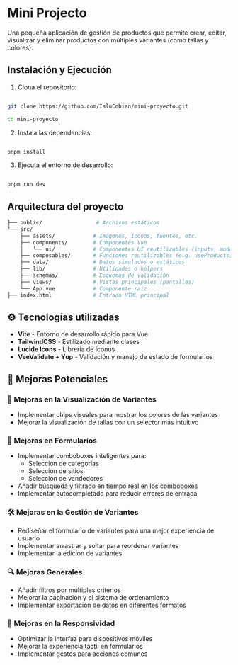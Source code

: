 # Mini Projecto

Una pequeña aplicación de gestión de productos que permite crear, editar, visualizar y eliminar productos con múltiples variantes (como tallas y colores).

## Instalación y Ejecución

1. Clona el repositorio:

```sh

git clone https://github.com/IsluCobian/mini-proyecto.git

cd mini-proyecto

```

2. Instala las dependencias:

```sh

pnpm install

```

3. Ejecuta el entorno de desarrollo:

```sh

pnpm run dev

```

## Arquitectura del proyecto

```sh
├── public/                 # Archivos estáticos
└── src/
    ├── assets/            # Imágenes, íconos, fuentes, etc.
    ├── components/        # Componentes Vue
    │   └── ui/            # Componentes UI reutilizables (inputs, modals, etc.)
    ├── composables/       # Funciones reutilizables (e.g. useProducts)
    ├── data/              # Datos simulados o estáticos
    ├── lib/               # Utilidades o helpers
    ├── schemas/           # Esquemas de validación
    ├── views/             # Vistas principales (pantallas)
    └── App.vue            # Componente raíz
├── index.html             # Entrada HTML principal
```

## ⚙️ Tecnologías utilizadas

- **Vite** - Entorno de desarrollo rápido para Vue
- **TailwindCSS** - Estilizado mediante clases
- **Lucide Icons** - Librería de íconos
- **VeeValidate + Yup** - Validación y manejo de estado de formularios

## 🔧 Mejoras Potenciales

### 🎨 Mejoras en la Visualización de Variantes

- Implementar chips visuales para mostrar los colores de las variantes
- Mejorar la visualización de tallas con un selector más intuitivo

### 📝 Mejoras en Formularios

- Implementar comboboxes inteligentes para:
  - Selección de categorías
  - Selección de sitios
  - Selección de vendedores
- Añadir búsqueda y filtrado en tiempo real en los comboboxes
- Implementar autocompletado para reducir errores de entrada

### 🛠️ Mejoras en la Gestión de Variantes

- Rediseñar el formulario de variantes para una mejor experiencia de usuario
- Implementar arrastrar y soltar para reordenar variantes
- Implementar la edicion de variantes

### 🔍 Mejoras Generales

- Añadir filtros por múltiples criterios
- Mejorar la paginación y el sistema de ordenamiento
- Implementar exportación de datos en diferentes formatos

### 📱 Mejoras en la Responsividad

- Optimizar la interfaz para dispositivos móviles
- Mejorar la experiencia táctil en formularios
- Implementar gestos para acciones comunes
